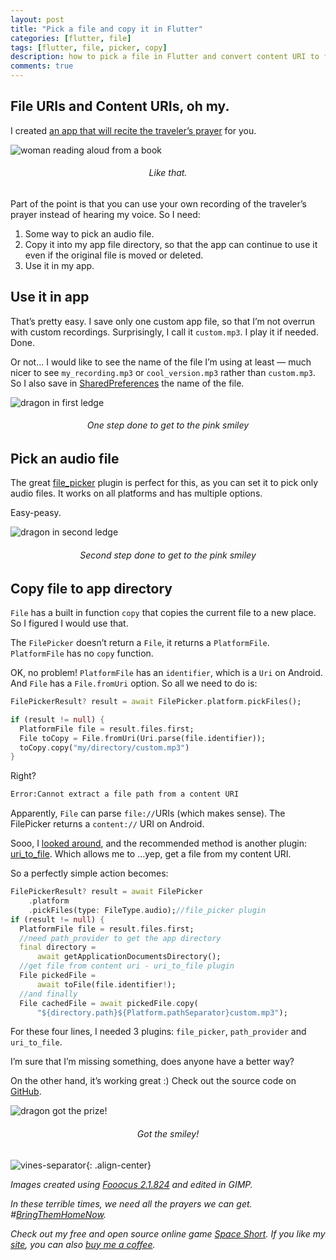 ```yaml
---
layout: post
title: "Pick a file and copy it in Flutter"
categories: [flutter, file]
tags: [flutter, file, picker, copy]
description: how to pick a file in Flutter and convert content URI to file URI
comments: true
---
```


## File URIs and Content URIs, oh my.

I created [an app that will recite the traveler’s prayer](https://medium.com/@dsavir-h/a-prayer-for-the-way-f48b7599a64b) for you.

![woman reading aloud from a book](/assets/images/2023-12-15-pick-file-copy-flutter/2023-12-13_17-10-34_9634.png)

<h6 style="text-align: center;">Like that.
</h6>
Part of the point is that you can use your own recording of the traveler’s prayer instead of hearing my voice. So I need:

1.  Some way to pick an audio file.
2.  Copy it into my app file directory, so that the app can continue to use it even if the original file is moved or deleted.
3.  Use it in my app.
<!--more-->

## Use it in app

That’s pretty easy. I save only one custom app file, so that I’m not overrun with custom recordings. Surprisingly, I call it `custom.mp3`. I play it if needed. Done.

Or not... I would like to see the name of the file I’m using at least — much nicer to see `my_recording.mp3` or `cool_version.mp3` rather than `custom.mp3`. So I also save in [SharedPreferences](https://pub.dev/packages/shared_preferences) the name of the file.

![dragon in first ledge](/assets/images/2023-12-15-pick-file-copy-flutter/ledges-game-1.png)

<h6 style="text-align: center;">One step done to get to the pink smiley</h6>

## Pick an audio file

The great [file_picker](https://pub.dev/packages/file_picker) plugin is perfect for this, as you can set it to pick only audio files. It works on all platforms and has multiple options.

Easy-peasy.

![dragon in second ledge](/assets/images/2023-12-15-pick-file-copy-flutter/ledges-game-2.png)

<h6 style="text-align: center;">Second step done to get to the pink smiley</h6>

## Copy file to app directory

`File` has a built in function `copy` that copies the current file to a new place. So I figured I would use that.

The `FilePicker` doesn’t return a `File`, it returns a `PlatformFile`. `PlatformFile` has no `copy` function.

OK, no problem! `PlatformFile` has an `identifier`, which is a `Uri` on Android. And `File` has a `File.fromUri` option. So all we need to do is:

```dart
FilePickerResult? result = await FilePicker.platform.pickFiles();

if (result != null) {
  PlatformFile file = result.files.first;
  File toCopy = File.fromUri(Uri.parse(file.identifier));
  toCopy.copy("my/directory/custom.mp3")
}
```

Right?

```bash
Error:Cannot extract a file path from a content URI
```

Apparently, `File` can parse `file://`URIs (which makes sense). The FilePicker returns a `content://` URI on Android.

Sooo, I [looked around](https://stackoverflow.com/questions/56723992/flutter-how-to-convert-uri-to-file), and the recommended method is another plugin: [uri_to_file](https://pub.dev/packages/uri_to_file). Which allows me to …yep, get a file from my content URI.

So a perfectly simple action becomes:

```dart
FilePickerResult? result = await FilePicker
    .platform
    .pickFiles(type: FileType.audio);//file_picker plugin
if (result != null) {
  PlatformFile file = result.files.first;
  //need path_provider to get the app directory
  final directory =
      await getApplicationDocumentsDirectory();
  //get file from content uri - uri_to_file plugin
  File pickedFile =
      await toFile(file.identifier!);
  //and finally
  File cachedFile = await pickedFile.copy(
      "${directory.path}${Platform.pathSeparator}custom.mp3");
```

For these four lines, I needed 3 plugins: `file_picker`, `path_provider` and `uri_to_file`.

I’m sure that I’m missing something, does anyone have a better way?

On the other hand, it’s working great :) Check out the source code on [GitHub](https://github.com/danielle-h/auto-tefilat-haderech).

![dragon got the prize!](/assets/images/2023-12-15-pick-file-copy-flutter/ledges-game-3.png)

<h6 style="text-align: center;">Got the smiley!</h6>

![vines-separator](/assets/images/vines-separator-smaller.png){: .align-center}

_Images created using_ [_Fooocus 2.1.824_](https://github.com/lllyasviel/Fooocus) _and edited in GIMP._

_In these terrible times, we need all the prayers we can get. #_[_BringThemHomeNow_](https://stories.bringthemhomenow.net/)_._

_Check out my free and open source online game_ [_Space Short_](https://danielle-honig.com/space-short)_. If you like my_ [_site_](https://danielle-honig.com/)_, you can also_ [_buy me a coffee_](https://www.buymeacoffee.com/369wkrttu6)_._
